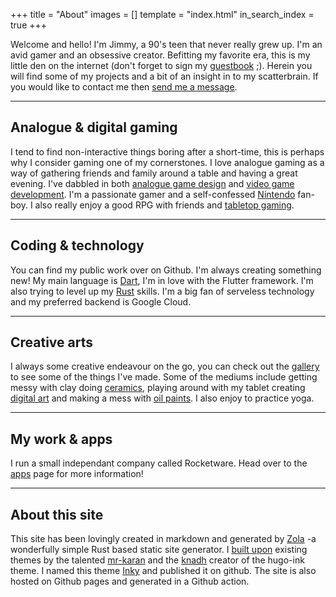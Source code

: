 +++
title = "About"
images = []
template = "index.html"
in_search_index = true
+++

Welcome and hello! I'm Jimmy, a 90's teen that never really grew up. I'm an avid gamer and an obsessive creator. Befitting my favorite era, this is my little den on the internet (don't forget to sign my [guestbook](/guestbook) ;). Herein you will find some of my projects and a bit of an insight in to my scatterbrain. If you would like to contact me then [send me a message](https://docs.google.com/forms/d/e/1FAIpQLScIN2i8tudYfvWZO96Ed-_ma011PgZU-CrxRyCXdSA1z9NRjA/viewform).

---

## Analogue & digital gaming

I tend to find non-interactive things boring after a short-time, this is perhaps why I consider gaming one of my cornerstones. I love analogue gaming as a way of gathering friends and family around a table and having a great evening. I've dabbled in both [analogue game design](/tags/gamedev-analogue/) and [video game development](/tags/gamedev-digital). I'm a passionate gamer and a self-confessed [Nintendo](/tags/nintendo) fan-boy. I also really enjoy a good RPG with friends and [tabletop gaming](/tags/gaming-tabletop).

---

## Coding & technology

You can find my public work over on Github. I'm always creating something new! My main language is [Dart](/tags/dart), I'm in love with the Flutter framework. I'm also trying to level up my [Rust](/tags/lang-rust) skills. I'm a big fan of serveless technology and my preferred backend is Google Cloud.

---

## Creative arts

I always some creative endeavour on the go, you can check out the [gallery](/gallery) to see some of the things I've made. Some of the mediums include getting messy with clay doing [ceramics](/medium/ceramic/), playing around with my tablet creating [digital art](/medium/digital/) and making a mess with [oil paints](/medium/oil/). I also enjoy to practice yoga.

---

## My work & apps

I run a small independant company called Rocketware. Head over to the [apps](/apps) page for more information!

---

## About this site

This site has been lovingly created in markdown and generated by [Zola](https://getzola.org/) -a wonderfully simple Rust based static site generator. I [built upon](https://github.com/jimmyff/zola-inky/CHANGELOG.md) existing themes by the talented [mr-karan](https://github.com/mr-karan/website) and the [knadh](https://github.com/knadh/hugo-ink) creator of the hugo-ink theme. I named this theme [Inky](https://github.com/jimmyff/zola-inky) and published it on github. The site is also hosted on Github pages and generated in a Github action.
